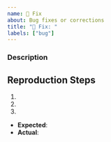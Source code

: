 ```yaml
---
name: 🧩 Fix
about: Bug fixes or corrections
title: "🧩 Fix: "
labels: ["bug"]
---
```


<!--
Title Format: 🧩 Fix: <short description>
Example: 🧩 Fix: block configuration not visible in edit mode
-->

### Description
<!-- What bug does this fix? -->


## Reproduction Steps
<!-- How to reproduce the bug -->
1.
2.
3.

- **Expected**: <!-- What should happen -->
- **Actual**: <!-- What actually happens -->
